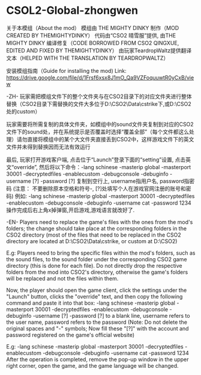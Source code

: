 # CSOL2-Global-zhongwen
关于本模组（About the mod）
模组由 THE MIGHTY DINKY 制作（MOD CREATED BY THEMIGHTYDINKY）
代码由“CSO2 晴雪服”提供, 由THE MIGHTY DINKY 编译修复（CODE BORROWED FROM CSO2 QINGXUE, EDITED AND FIXED BY THEMIGHTYDINKY）
由玩家TeardropWaltz提供翻译文本（HELPED WITH THE TRANSLATION BY TEARDROPWALTZ）

安装模组指南（Guide for installing the mod)
Link: https://drive.google.com/file/d/1Frsf6xsx8J1mO_Qa9VZFoquuwtR0yCxB/view

-ZH-
玩家需把模组文件下的整个文件夹与在CSO2目录下的对应文件夹进行整体替换（CSO2目录下需替换的文件大多位于D:\CSO2\Data\cstrike下,或D:\CSO2处的custom）

玩家需要将所需复制的具体文件夹，如模组中的sound文件夹复制到对应的CSO2文件下的sound处，并在系统提示是否覆盖时选择“覆盖全部”（每个文件都这么处理）请勿直接将模组中的某个大文件夹直接丢到CSO2中，这样游戏文件下的英文文件并未得到替换因而无法有效运行

最后, 玩家打开游戏客户端, 点击位于“Launch”登录下面的“setting”设置, 点击英文“override”, 然后将以下命令：-lang schinese -masterip global -masterport 30001 -decryptedfiles -enablecustom -debugconsole -debuginfo -username [?] -password [?] 复制到空行上, username指用户名, password指密码 (注意： 不要删除原本空格和符号-, [?]处填写个人在游戏官网注册的账号和密码)
例如: -lang schinese -masterip global -masterport 30001 -decryptedfiles -enablecustom -debugconsole -debuginfo -username cat -password 1234
操作完成后右上角x掉弹窗,开启游戏,游戏语言就改好了.


-EN-
Players need to replace the game's files with the ones from the mod's folders; the change should take place at the corresponding folders in the CSO2 directory (most of the files that need to be replaced in the CSO2 directory are located at D:\CSO2\Data\cstrike, or custom at D:\CSO2)

E.g: Players need to bring the specific files within the mod's folders, such as the sound files, to the sound folder under the corresponding CSO2 game directory (this is done for each file). Do not directly drop the respective folders from the mod into CSO2's directory, otherwise the game's folders will be replaced and not the files within them.

Now, the player should open the game client, click the settings under the "Launch" button, clicks the "override" text, and then copy the following command and paste it into that box: -lang schinese -masterip global -masterport 30001 -decryptedfiles -enablecustom -debugconsole -debuginfo -username [?] -password [?] to a blank line, username refers to the user name, password refers to the password (Note: Do not delete the original spaces and "-" symbols; Now fill these "[?]" with the account and password registered on the game's official website)

E.g: -lang schinese -masterip global -masterport 30001 -decryptedfiles -enablecustom -debugconsole -debuginfo -username cat -password 1234
After the operation is completed, remove the pop-up window in the upper right corner, open the game, and the game language will be changed.
